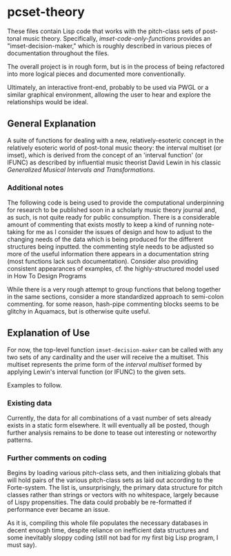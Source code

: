 pcset-theory
============

These files contain Lisp code that works with the pitch-class sets of
post-tonal music theory. Specifically, *imset-code-only-functions*
provides an "imset-decision-maker," which is roughly described in
various pieces of documentation throughout the files.

The overall project is in rough form, but is in the process of being
refactored into more logical pieces and documented more
conventionally.

Ultimately, an interactive front-end, probably to be used via PWGL or
a similar graphical environment, allowing the user to hear and explore
the relationships would be ideal.

## General Explanation
A suite of functions for dealing with a new, relatively-esoteric
concept in the relatively esoteric world of post-tonal music
theory: the interval multiset (or imset), which is derived from
the concept of an 'interval function' (or IFUNC) as described by
influential music theorist David Lewin in his classic *Generalized
Musical Intervals and Transformations*.

### Additional notes
The following code is being used to provide the computational
underpinning for research to be published soon in a scholarly
music theory journal and, as such, is not quite ready for public
consumption. There is a considerable amount of commenting that
exists mostly to keep a kind of running note-taking for me as I
consider the issues of design and how to adjust to the changing
needs of the data which is being produced for the different
structures being inputted. the commenting style needs to be
adjusted so more of the useful information there appears in a
documentation string (most functions lack such documentation).
Consider also providing consistent appearances of examples, cf.
the highly-structured model used in How To Design Programs

While there is a very rough attempt to group functions that
belong together in the same sections, consider a more
standardized approach to semi-colon commenting. for some reason,
hash-pipe commenting blocks seems to be glitchy in Aquamacs, but is
otherwise quite useful.

## Explanation of Use

For now, the top-level function ```imset-decision-maker``` can be
called with any two sets of any cardinality and the user will receive
the a multiset. This multiset represents the prime form of the
_interval multiset_ formed by applying Lewin's interval function (or
IFUNC) to the given sets.

Examples to follow.

### Existing data

Currently, the data for all combinations of a vast number of sets
already exists in a static form elsewhere. It will eventually all be
posted, though further analysis remains to be done to tease out
interesting or noteworthy patterns.

### Further comments on coding

Begins by loading various pitch-class sets, and then initializing
globals that will hold pairs of the various pitch-class sets as laid
out according to the Forte-system. The list is, unsurprisingly, the
primary data structure for pitch classes rather than strings or
vectors with no whitespace, largely because of Lispy propensities. The
data could probably be re-formatted if performance ever became an
issue.

As it is, compiling this whole file populates the necessary
databases in decent enough time, despite reliance on inefficient data
structures and some inevitably sloppy coding (still not bad for my
first big Lisp program, I must say).

